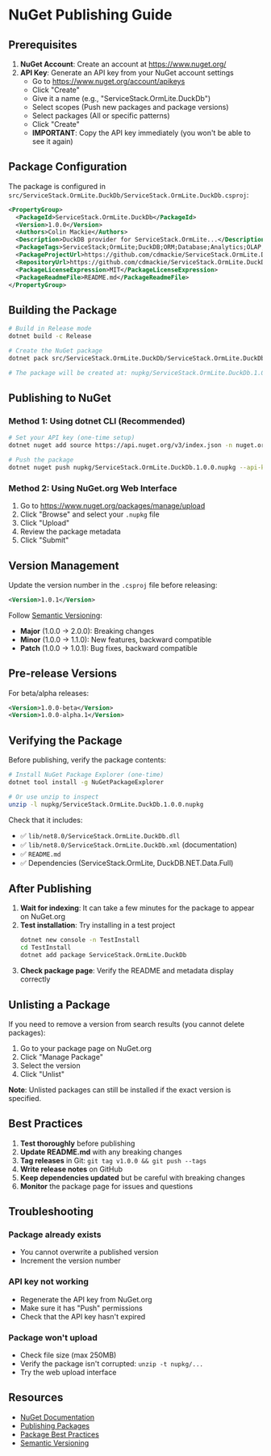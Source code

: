 # NuGet Publishing Guide

## Prerequisites

1. **NuGet Account**: Create an account at https://www.nuget.org/
2. **API Key**: Generate an API key from your NuGet account settings
   - Go to https://www.nuget.org/account/apikeys
   - Click "Create"
   - Give it a name (e.g., "ServiceStack.OrmLite.DuckDb")
   - Select scopes (Push new packages and package versions)
   - Select packages (All or specific patterns)
   - Click "Create"
   - **IMPORTANT**: Copy the API key immediately (you won't be able to see it again)

## Package Configuration

The package is configured in `src/ServiceStack.OrmLite.DuckDb/ServiceStack.OrmLite.DuckDb.csproj`:

```xml
<PropertyGroup>
  <PackageId>ServiceStack.OrmLite.DuckDb</PackageId>
  <Version>1.0.0</Version>
  <Authors>Colin Mackie</Authors>
  <Description>DuckDB provider for ServiceStack.OrmLite...</Description>
  <PackageTags>ServiceStack;OrmLite;DuckDB;ORM;Database;Analytics;OLAP;DataProcessing</PackageTags>
  <PackageProjectUrl>https://github.com/cdmackie/ServiceStack.OrmLite.DuckDb</PackageProjectUrl>
  <RepositoryUrl>https://github.com/cdmackie/ServiceStack.OrmLite.DuckDb</RepositoryUrl>
  <PackageLicenseExpression>MIT</PackageLicenseExpression>
  <PackageReadmeFile>README.md</PackageReadmeFile>
</PropertyGroup>
```

## Building the Package

```bash
# Build in Release mode
dotnet build -c Release

# Create the NuGet package
dotnet pack src/ServiceStack.OrmLite.DuckDb/ServiceStack.OrmLite.DuckDb.csproj -c Release -o nupkg

# The package will be created at: nupkg/ServiceStack.OrmLite.DuckDb.1.0.0.nupkg
```

## Publishing to NuGet

### Method 1: Using dotnet CLI (Recommended)

```bash
# Set your API key (one-time setup)
dotnet nuget add source https://api.nuget.org/v3/index.json -n nuget.org

# Push the package
dotnet nuget push nupkg/ServiceStack.OrmLite.DuckDb.1.0.0.nupkg --api-key YOUR_API_KEY --source https://api.nuget.org/v3/index.json
```

### Method 2: Using NuGet.org Web Interface

1. Go to https://www.nuget.org/packages/manage/upload
2. Click "Browse" and select your `.nupkg` file
3. Click "Upload"
4. Review the package metadata
5. Click "Submit"

## Version Management

Update the version number in the `.csproj` file before releasing:

```xml
<Version>1.0.1</Version>
```

Follow [Semantic Versioning](https://semver.org/):
- **Major** (1.0.0 → 2.0.0): Breaking changes
- **Minor** (1.0.0 → 1.1.0): New features, backward compatible
- **Patch** (1.0.0 → 1.0.1): Bug fixes, backward compatible

## Pre-release Versions

For beta/alpha releases:

```xml
<Version>1.0.0-beta</Version>
<Version>1.0.0-alpha.1</Version>
```

## Verifying the Package

Before publishing, verify the package contents:

```bash
# Install NuGet Package Explorer (one-time)
dotnet tool install -g NuGetPackageExplorer

# Or use unzip to inspect
unzip -l nupkg/ServiceStack.OrmLite.DuckDb.1.0.0.nupkg
```

Check that it includes:
- ✅ `lib/net8.0/ServiceStack.OrmLite.DuckDb.dll`
- ✅ `lib/net8.0/ServiceStack.OrmLite.DuckDb.xml` (documentation)
- ✅ `README.md`
- ✅ Dependencies (ServiceStack.OrmLite, DuckDB.NET.Data.Full)

## After Publishing

1. **Wait for indexing**: It can take a few minutes for the package to appear on NuGet.org
2. **Test installation**: Try installing in a test project
   ```bash
   dotnet new console -n TestInstall
   cd TestInstall
   dotnet add package ServiceStack.OrmLite.DuckDb
   ```
3. **Check package page**: Verify the README and metadata display correctly

## Unlisting a Package

If you need to remove a version from search results (you cannot delete packages):

1. Go to your package page on NuGet.org
2. Click "Manage Package"
3. Select the version
4. Click "Unlist"

**Note**: Unlisted packages can still be installed if the exact version is specified.

## Best Practices

1. **Test thoroughly** before publishing
2. **Update README.md** with any breaking changes
3. **Tag releases** in Git: `git tag v1.0.0 && git push --tags`
4. **Write release notes** on GitHub
5. **Keep dependencies updated** but be careful with breaking changes
6. **Monitor** the package page for issues and questions

## Troubleshooting

### Package already exists
- You cannot overwrite a published version
- Increment the version number

### API key not working
- Regenerate the API key from NuGet.org
- Make sure it has "Push" permissions
- Check that the API key hasn't expired

### Package won't upload
- Check file size (max 250MB)
- Verify the package isn't corrupted: `unzip -t nupkg/...`
- Try the web upload interface

## Resources

- [NuGet Documentation](https://docs.microsoft.com/en-us/nuget/)
- [Publishing Packages](https://docs.microsoft.com/en-us/nuget/nuget-org/publish-a-package)
- [Package Best Practices](https://docs.microsoft.com/en-us/nuget/create-packages/package-authoring-best-practices)
- [Semantic Versioning](https://semver.org/)
